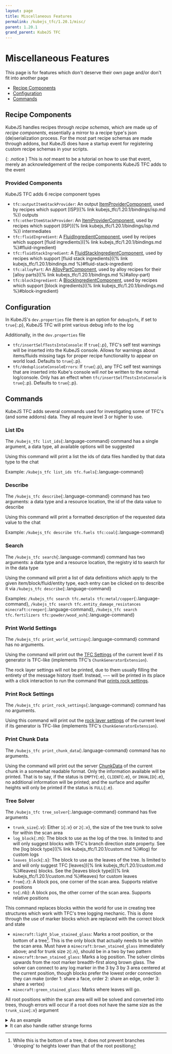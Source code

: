 ```yaml
---
layout: page
title: Miscellaneous Features
permalink: /kubejs_tfc/1.20.1/misc/
parent: 1.20.1
grand_parent: KubeJS TFC
---
```


# Miscellaneous Features

This page is for features which don't deserve their own page and/or don't fit into another page

- [Recipe Components](#recipe-components)
- [Configuration](#configuration)
- [Commands](#commands)

## Recipe Components

KubeJS handles recipes through *recipe schemas*, which are made up of *recipe components*, essentially a mirror to a recipe type's json (de)serialization process. For the most part recipe schemas are made through addons, but KubeJS does have a startup event for registering custom recipe schemas in your scripts.

{: .notice }
This is *not* meant to be a tutorial on how to use that event, merely an acknowledgement of the recipe components KubeJS TFC adds to the event

### Provided Components

KubeJS TFC adds 6 recipe component types

- `tfc:outputItemStackProvider`: An output [ItemProviderComponent](https://github.com/Notenoughmail/KubeJS-TFC/blob/1.20.1/src/main/java/com/notenoughmail/kubejs_tfc/recipe/component/ItemProviderComponent.java), used by recipes which support [ISP]({% link kubejs_tfc/1.20.1/bindings/isp.md %}) outputs
- `tfc:otherItemStackProvider`: An [ItemProviderComponent](https://github.com/Notenoughmail/KubeJS-TFC/blob/1.20.1/src/main/java/com/notenoughmail/kubejs_tfc/recipe/component/ItemProviderComponent.java), used by recipes which support [ISP]({% link kubejs_tfc/1.20.1/bindings/isp.md %}) intermediates
- `tfc:fluidIngredient`: A [FluidIngredientComponent](https://github.com/Notenoughmail/KubeJS-TFC/blob/1.20.1/src/main/java/com/notenoughmail/kubejs_tfc/recipe/component/FluidIngredientComponent.java), used by recipes which support [fluid ingredients]({% link kubejs_tfc/1.20.1/bindings.md %}#fluid-ingredient)
- `tfc:fluidStackIngredient`: A [FluidStackIngredientComponent](https://github.com/Notenoughmail/KubeJS-TFC/blob/1.20.1/src/main/java/com/notenoughmail/kubejs_tfc/recipe/component/FluidIngredientComponent.java), used by recipes which support [fluid stack ingredients]({% link kubejs_tfc/1.20.1/bindings.md %}#fluid-stack-ingredient)
- `tfc:alloyPart`: An [AlloyPartComponent](https://github.com/Notenoughmail/KubeJS-TFC/blob/1.20.1/src/main/java/com/notenoughmail/kubejs_tfc/recipe/component/AlloyPartComponent.java), used by alloy recipes for their [alloy parts]({% link kubejs_tfc/1.20.1/bindings.md %}#alloy-part)
- `tfc:blockIngredient`: A [BlockIngredientComponent](https://github.com/Notenoughmail/KubeJS-TFC/blob/1.20.1/src/main/java/com/notenoughmail/kubejs_tfc/recipe/component/BlockIngredientComponent.java), used by recipes which support [block ingredients]({% link kubejs_tfc/1.20.1/bindings.md %}#block-ingredient)

## Configuration

In KubeJS's `dev.properties` file there is an option for `debugInfo`, if set to `true`{:.p}, KubeJS TFC will print various debug info to the log

Additionally, in the `dev.properties` file

- `tfc/insertSelfTestsIntoConsole`: If `true`{:.p}, TFC's self test warnings will be inserted into the KubeJS console. Allows for warnings about items/fluids missing tags for proper recipe functionality to appear on world load. Defaults to `true`{:.p}.
- `tfc/deduplicateConsoleErrors`: If `true`{:.p}, any TFC self test warnings that are inserted into Kube's console will *not* be written to the normal log/console. Only has an effect when `tfc/insertSelfTestsIntoConsole` is `true`{:.p}. Defaults to `true`{:.p}.

## Commands

KubeJS TFC adds several commands used for investigating some of TFC's (and some addons) data. They all require level 3 or higher to use.

### List IDs

The `/kubejs_tfc list_ids`{:.language-command} command has a single argument, a data type, all available options will be suggested

Using this command will print a list the ids of data files handled by that data type to the chat

Example: `/kubejs_tfc list_ids tfc.fuels`{:.language-command}

### Describe

The `/kubejs_tfc describe`{:.language-command} command has two arguments: a data type and a resource location, the id of the data value to describe

Using this command will print a formatted description of the requested data value to the chat

Example: `/kubejs_tfc describe tfc.fuels tfc:coal`{:.language-command}

### Search

The `/kubejs_tfc search`{:.language-command} command has two arguments: a data type and a resource location, the registry id to search for in the data type

Using the command will print a list of data definitions which apply to the given item/block/fluid/entity type, each entry can be clicked on to describe it via `/kubejs_tfc describe`{:.language-command}

Examples: `/kubejs_tfc search tfc.metals tfc:metal/copper`{:.language-command}, `/kubejs_tfc search tfc.entity_damage_resistances minecraft:creeper`{:.language-command}, `/kubejs_tfc search tfc.fertilizers tfc:powder/wood_ash`{:.language-command}

### Print World Settings

The `/kubejs_tfc print_world_settings`{:.language-command} command has no arguments.

Using the command will print out the [TFC Settings](https://terrafirmacraft.github.io/Documentation/1.20.x/worldgen/world-preset/) of the current level if its generator is TFC-like (implements TFC's `ChunkGeneratorExtension`).

The rock layer settings will not be printed, due to them usually filling the entirety of the message history itself. Instead, `~~~` will be printed in its place with a click interaction to run the command that [prints rock settings](#print-rock-settings).

### Print Rock Settings

The `/kubejs_tfc print_rock_settings`{:.language-command} command has no arguments.

Using this command will print out the [rock layer settings](https://terrafirmacraft.github.io/Documentation/1.20.x/worldgen/world-preset/#rock-layer-settings) of the current level if its generator is TFC-like (implements TFC's `ChunkGeneratorExtension`).

### Print Chunk Data

The `/kubejs_tfc print_chunk_data`{:.language-command} command has no arguments.

Using the command will print out the server [ChunkData](https://github.com/TerraFirmaCraft/TerraFirmaCraft/blob/1.20.x/src/main/java/net/dries007/tfc/world/chunkdata/ChunkData.java) of the current chunk in a somewhat readable format. Only the information available will be printed. That is to say, if the status is `EMPTY`{:.e}, `CLIENT`{:.e}, or `INVALID`{:.e}, no additional information will be printed; and the surface and aquifer heights will only be printed if the status is `FULL`{:.e}.

### Tree Solver

The `/kubejs_tfc tree_solver`{:.language-command} command has five arguments

- `trunk_size`{:.v}: Either `1`{:.v} or `2`{:.v}, the size of the tree trunk to solve for within the scan area
- `log_block`{:.m}: The block to use as the log of the tree. Is limited to and will only suggest blocks with TFC's branch direction state property. See the [log block type]({% link kubejs_tfc/1.20.1/custom.md %}#log) for custom logs
- `leaves_block`{:.s}: The block to use as the leaves of the tree. Is limited to and will only suggest TFC [leaves]({% link kubejs_tfc/1.20.1/custom.md %}#leaves) blocks. See the [leaves block type]({% link kubejs_tfc/1.20.1/custom.md %}#leaves) for custom leaves
- `from`{:.r}: A block pos, one corner of the scan area. Supports relative positions
- `to`{:.nb}: A block pos, the other corner of the scan area. Supports relative positions

This command replaces blocks within the world for use in creating tree structures which work with TFC's tree logging mechanic. This is done through the use of marker blocks which are replaced with the correct block and state

- `minecraft:light_blue_stained_glass`: Marks a root position, or the bottom of a tree[^1]. This is the only block that actually needs to be within the scan area. Must have a `minecraft:brown_stained_glass` immediately above; and for trunk size `2`{:.n}, should be in a two by two pattern
- `minecraft:brown_stained_glass`: Marks a log position. The solver climbs upwards from the root marker breadth-first along brown glass. The solver can connect to any log marker in the 3 by 3 by 3 area centered at the current position, though blocks prefer the lowest order connection they can make (order 1: share a face, order 2: share an edge, order 3: share a vertex)
- `minecraft:green_stained_glass`: Marks where leaves will go.

[^1]: While this is the bottom of a tree, it does not prevent branches 'drooping' to heights lower than that of the root position

All root positions within the scan area will will be solved and converted into trees, though errors will occur if a root does not have the same size as the `trunk_size`{:.v} argument

<details>
    <summary>As an example</summary>
    <figure>
        <img src="/assets/images/kjs_tfc/tree_solver/pre_solve.png" alt="pre-solve" />
        <figcaption>A tree template using the marker blocks. The tree solver command is typed in the chat box</figcaption>
    </figure>
    <br />
    <figure>
        <img src="/assets/images/kjs_tfc/tree_solver/post_solve.png" alt="post-solve" />
        <figcaption>A tree, as solved from the template in the previous image</figcaption>
    </figure>
    <br />
</details>
<details>
    <summary>It can also handle rather strange forms</summary>
    <figure>
        <img src="/assets/images/kjs_tfc/tree_solver/pre_solve_dumb.png" alt="pre-solve" />
        <figcaption>A tree template, though the log markers are in a large brick form</figcaption>
    </figure>
    <br />
    <figure>
        <img src="/assets/images/kjs_tfc/tree_solver/post_solve_dumb.png" alt="post-solve" />
        <figcaption>A brick of logs as solved from the template in the previous image. Ostensibly, a tree</figcaption>
    </figure>
    <br />
</details>
